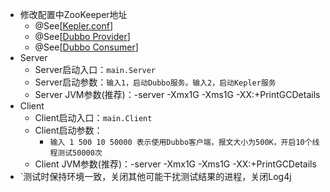 + 修改配置中ZooKeeper地址    
  + @See[<a href="https://github.com/Kepler-Framework/Kepler-Example/blob/master/pressure/src/main/java/kepler.conf">Kepler.conf</a>] 
  + @See[<a href="https://github.com/Kepler-Framework/Kepler-Example/blob/master/pressure/src/main/java/dubbo-provider.xml">Dubbo Provider</a>]
  + @See[<a href="https://github.com/Kepler-Framework/Kepler-Example/blob/master/pressure/src/main/java/dubbo-consumer.xml">Dubbo Consumer</a>]
+ Server  
  + Server启动入口：`main.Server`
  + Server启动参数：`输入1，启动Dubbo服务。输入2，启动Kepler服务`
  + Server JVM参数(推荐)：-server -Xmx1G -Xms1G -XX:+PrintGCDetails  
+ Client
  + Client启动入口：`main.Client`
  + Client启动参数：
    + `输入 1 500 10 50000 表示使用Dubbo客户端，报文大小为500K，开启10个线程测试50000次`
  + Client JVM参数(推荐)：-server -Xmx1G -Xms1G -XX:+PrintGCDetails  
+ `测试时保持环境一致，关闭其他可能干扰测试结果的进程，关闭Log4j
